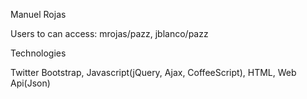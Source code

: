 Manuel Rojas

Users to can access: mrojas/pazz, jblanco/pazz

Technologies

  Twitter Bootstrap,
  Javascript(jQuery, Ajax, CoffeeScript),
  HTML,
  Web Api(Json)
  
